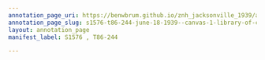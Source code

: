 ```yaml
---
annotation_page_uri: https://benwbrum.github.io/znh_jacksonville_1939/annotations/s1576-t86-244-june-18-1939--canvas-1-library-of-congress.json
annotation_page_slug: s1576-t86-244-june-18-1939--canvas-1-library-of-congress
layout: annotation_page
manifest_label: S1576 , T86-244

---
```

